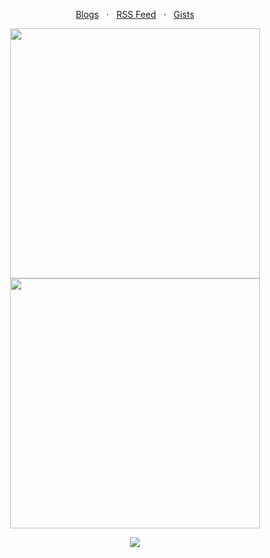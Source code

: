 <p align="center">
  <a href="https://dev.to/creuserr">Blogs</a>
  &nbsp; &sdot; &nbsp;
  <a href="https://creuserr.vercel.app/feed">RSS Feed</a>
  &nbsp; &sdot; &nbsp;
  <a href="https://gist.github.com/trulyursdelv">Gists</a>
</p>

<!--
<p align="center"><a href="https://github.com/crxdelv/?tab=repositories"><img src="https://creuserr.vercel.app/badge" alt=""></a></p>
-->

<p align="center"><a href="https://octoprofile.vercel.app/user?id=trulyursdelv">
  <picture>
    <source media="(prefers-color-scheme: dark)" srcset="https://github-readme-stats.vercel.app/api?username=trulyursdelv&show_icons=true&theme=github_dark&hide_border=true">
    <img alt="" width="400" src="https://github-readme-stats.vercel.app/api?username=trulyursdelv&show_icons=true&theme=light&border=lightgray">
  </picture> <br>
  <picture>
    <source media="(prefers-color-scheme: dark)" srcset="https://streak-stats.demolab.com?user=trulyursdelv&theme=github-dark-blue&hide_border=true">
    <img alt="" width="400" src="https://streak-stats.demolab.com/?user=trulyursdelv&theme=meta-light&border=lightgray&stroke=lightgray">
  </picture>
</a></p>

<p align="center"><a href="https://github.com/trulyursdelv?tab=repositories"><img src="https://skillicons.dev/icons?i=nodejs,py,java,php,swift,cpp,lua,ruby,rust,go&perline=6"></a></p>

<p align="center"><a href="https://github.com/trulyursdelv?tab=followers"><img src="https://komarev.com/ghpvc/?username=creuserr&style=for-the-badge" alt=""></a></p>
